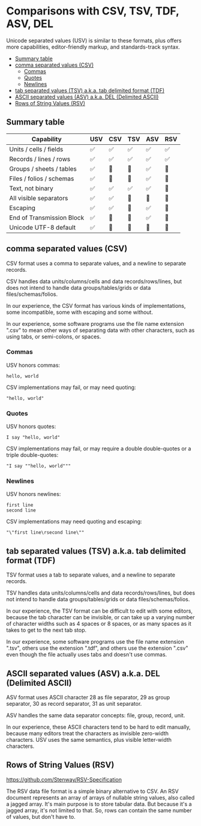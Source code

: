 # Comparisons with CSV, TSV, TDF, ASV, DEL

Unicode separated values (USV) is similar to these formats, plus offers more capabilities, editor-friendly markup, and standards-track syntax.

- [Summary table](#summary-table)
- [comma separated values (CSV)](#comma-separated-values-csv)
  - [Commas](#commas)
  - [Quotes](#quotes)
  - [Newlines](#newlines)
- [tab separated values (TSV) a.k.a. tab delimited format (TDF)](#tab-separated-values-tsv-aka-tab-delimited-format-tdf)
- [ASCII separated values (ASV) a.k.a. DEL (Delimited ASCII)](#ascii-separated-values-asv-aka-del-delimited-ascii)
- [Rows of String Values (RSV)](#rows-of-string-values-rsv)


## Summary table

| Capability                | USV | CSV | TSV | ASV | RSV |
| --------------------------| --- | --- | --- | --- | --- |
| Units / cells / fields    | ✅ | ✅ | ✅ | ✅ | ✅ |
| Records / lines / rows    | ✅ | ✅ | ✅ | ✅ | ✅ |
| Groups / sheets / tables  | ✅ | 🚫 | 🚫 | ✅ | 🚫 |
| Files / folios / schemas  | ✅ | 🚫 | 🚫 | ✅ | 🚫 |
| Text, not binary          | ✅ | ✅ | ✅ | ✅ | 🚫 |
| All visible separators    | ✅ | ✅ | 🚫 | 🚫 | 🚫 |
| Escaping                  | ✅ | ✅ | 🚫 | ✅ | 🚫 |
| End of Transmission Block | ✅ | 🚫 | 🚫 | ✅ | 🚫 |
| Unicode UTF-8 default     | ✅ | 🚫 | 🚫 | 🚫 | 🚫 |


## comma separated values (CSV)

CSV format uses a comma to separate values, and a newline to separate records.

CSV handles data units/columns/cells and data records/rows/lines, but does not intend to handle data groups/tables/grids or data files/schemas/folios.

In our experience, the CSV format has various kinds of implementations, some incompatible, some with escaping and some without.

In our experience, some software programs use the file name extension ".csv" to mean other ways of separating data with other characters, such as using tabs, or semi-colons, or spaces.


### Commas

USV honors commas:

```usv
hello, world
```

CSV implementations may fail, or may need quoting:

```csv
"hello, world"
```


### Quotes

USV honors quotes:

```usv
I say "hello, world"
```

CSV implementations may fail, or may require a double double-quotes or a triple double-quotes:

```csv
"I say ""hello, world"""
```


### Newlines

USV honors newlines:

```usv
first line
second line
```

CSV implementations may need quoting and escaping:

```csv
"\"first line\rsecond line\""
```


## tab separated values (TSV) a.k.a. tab delimited format (TDF)

TSV format uses a tab to separate values, and a newline to separate records.

TSV handles data units/columns/cells and data records/rows/lines, but does not intend to handle data groups/tables/grids or data files/schemas/folios.

In our experience, the TSV format can be difficult to edit with some editors, because the tab character can be invisible, or can take up a varying number of character widths such as 4 spaces or 8 spaces, or as many spaces as it takes to get to the next tab stop.

In our experience, some software programs use the file name extension ".tsv", others use the extension ".tdf", and others use the extension ".csv" even though the file actually uses tabs and doesn't use commas.


## ASCII separated values (ASV) a.k.a. DEL (Delimited ASCII)

ASV format uses ASCII character 28 as file separator, 29 as group separator, 30 as record separator, 31 as unit separator.

ASV handles the same data separator concepts: file, group, record, unit.

In our experience, these ASCII characters tend to be hard to edit manually, because many editors treat the characters as invisible zero-width characters. USV uses the same semantics, plus visible letter-width characters.


## Rows of String Values (RSV)

https://github.com/Stenway/RSV-Specification

The RSV data file format is a simple binary alternative to CSV. An RSV document represents an array of arrays of nullable string values, also called a jagged array. It's main purpose is to store tabular data. But because it's a jagged array, it's not limited to that. So, rows can contain the same number of values, but don't have to.